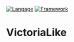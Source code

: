 [![Langage](https://img.shields.io/badge/langage-Python-blue.svg)](https://www.python.org/)
[![Framework](https://img.shields.io/badge/framework-Pygame-green.svg)](https://www.pygame.org/)
# VictoriaLike
